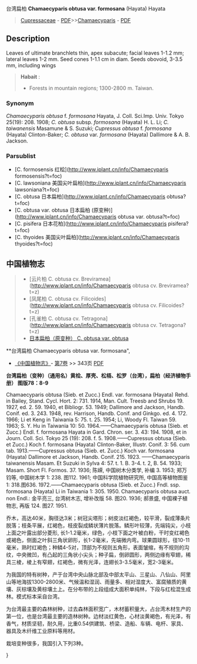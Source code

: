 台湾扁柏 **Chamaecyparis obtusa var. formosana** (Hayata) Hayata

> [Cupressaceae](http://www.iplant.cn/info/Cupressaceae?t=foc) - [PDF](http://www.iplant.cn/foc/pdf/Cupressaceae.pdf)>>[Chamaecyparis](http://www.iplant.cn/info/Chamaecyparis?t=foc) - [PDF](http://www.iplant.cn/foc/pdf/Chamaecyparis.pdf)

## Description

Leaves of ultimate branchlets thin, apex subacute; facial leaves 1-1.2 mm; lateral leaves 1-2 mm. Seed cones 1-1.1 cm in diam. Seeds obovoid, 3-3.5 mm, including wings


> **Habait** : 
>*  Forests in mountain regions; 1300-2800 m. Taiwan.

### Synonym
*Chamaecyparis obtusa* f. *formosana* Hayata, J. Coll. Sci.Imp. Univ. Tokyo 25(19): 208. 1908; *C. obtusa* subsp. *formosana* (Hayata) H. L. Li; *C. taiwanensis* Masamune & S. Suzuki; *Cupressus obtusa* f. *formosana* (Hayata) Clinton-Baker; *C. obtusa* var. *formosana* (Hayata) Dallimore & A. B. Jackson.



### Parsublist

* [C.  formosensis  红桧](http://www.iplant.cn/info/Chamaecyparis formosensis?t=foc)
* [C.  lawsoniana  美国尖叶扁柏](http://www.iplant.cn/info/Chamaecyparis lawsoniana?t=foc)
* [C.  obtusa  日本扁柏](http://www.iplant.cn/info/Chamaecyparis obtusa?t=foc)
* [C.  obtusa var. obtusa  日本扁柏 (原变种)](http://www.iplant.cn/info/Chamaecyparis obtusa var. obtusa?t=foc)
* [C.  pisifera  日本花柏](http://www.iplant.cn/info/Chamaecyparis pisifera?t=foc)
* [C.  thyoides  美国尖叶扁柏](http://www.iplant.cn/info/Chamaecyparis thyoides?t=foc)


## 中国植物志

> * [云片柏  C.  obtusa cv. Breviramea](http://www.iplant.cn/info/Chamaecyparis obtusa cv. Breviramea?t=z)
> * [凤尾柏  C.  obtusa cv. Filicoides](http://www.iplant.cn/info/Chamaecyparis obtusa cv. Filicoides?t=z)
> * [孔雀柏  C.  obtusa cv. Tetragona](http://www.iplant.cn/info/Chamaecyparis obtusa cv. Tetragona?t=z)
> * [日本扁柏（原变种）  C.  obtusa var. obtusa](Chamaecyparis-obtusa-var-obtusa-日本扁柏(原变种).md)


**台湾扁柏 Chamaecyparis obtusa var. formosana",



* [《中国植物志》](http://www.iplant.cn/frps)- [第7卷](http://www.iplant.cn/frps/vol/7) >> 343页 [PDF](http://www.iplant.cn/frps/pdf/7/343.pdf)


**台湾扁柏（变种）（通用名）黄桧、厚壳、松梧、松罗（台湾），扁柏（经济植物手册） 图版78：8-9**

Chamaecyparis obtusa (Sieb. et Zucc.) Endl. var. formosana (Hayata) Rehd. in Bailey, Stand. Cycl. Hort. 2: 731. 1914, Man. Cult. Treesb and Shrubs 19. 1927, ed. 2. 59. 1940, et Bibliogr. 53. 1949; Dallimore and Jackson, Handb. Conif. ed. 3. 243. 1948, rev. Harrison, Handb. Conif. and Ginkgo. ed. 4. 172. 1966; Li et Keng in Taiwania 5: 75. t. 25. 1954; Li, Woody Fl. Taiwan 59. 1963; S. Y. Hu in Taiwania 10: 50. 1964.——Chamaecyparis obtusa (Sieb. et Zucc.) Endl. f. formosana Hayata in Gard. Chron. ser. 3. 43: 194. 1908, et in Journ. Coll. Sci. Tokyo 25 (19): 208. f. 5. 1908.——Cupressus obtusa (Sieb. et Zucc.) Koch f. formosana (Hayata) Clinton-Baker, Illustr. Conif. 3: 56. cum tab. 1913.——Cupressus obtusa (Sieb. et. Zucc.) Koch var. formosana (Hayata) Dallimore et Jackson, Handb. Conif. 215. 1923. ——Chamaecyparis taiwanensis Masam. Et Suzuki in Sylva 4: 57. t. 1. B. 3-4. t. 2, B. 54. 1933; Masam. Short Fl. Formos. 37. 1936; 陈嵘, 中国树木分类学, 补编 3. 1953; 郑万钧等, 中国树木学 1: 238. 图112. 1961; 中国科学院植物研究所, 中国高等植物图鉴 1: 318.图636. 1972.——Chamaecyparis obtusa (Sieb. et Zucc.) Fndl. ssp. formosana (Hayata) Li in Taiwania 1: 305. 1950. Chamaecyparis obtusa auct. non Endl.: 金平亮三, 台湾树木志, 增补改版 58. 图20. 1936; 郝景盛, 中国裸子植物志, 再版 124. 图27. 1951.

乔木，高达40米，胸径达3米；树冠尖塔形；树皮淡红褐色，较平滑，裂成薄条片脱落；枝条平展，红褐色，枝皮裂成鳞状薄片脱落。鳞形叶较薄，先端钝尖，小枝上面之叶露出部分菱形, 长1-1.2毫米，绿色，小枝下面之叶被白粉，干时变红褐色或褐色，侧面之叶斜三角状卵形，长1-2毫米，先端微内弯。球果圆球形，径10-11毫米，熟时红褐色；种鳞4-5对，顶部为不规则五角形，表面皱缩，有不规则的沟纹，中央微凹，有凸起的三角状小尖头；种子扁，倒卵圆形，两侧边缘有窄翅，稀具三棱，棱上有窄翅，红褐色，微有光泽，连翅长3-3.5毫米，宽2-3毫米。

为我国的特有树种，产于台湾中央山脉北部及中部太平山、三星山、八仙山、阿里山等地海拔1300-2800米、气候温和湿润、雨量多、相对湿度大、富腐殖质的黄壤、灰棕壤及黄棕壤土上。在分布带的上段组成大面积单纯林，下段与红桧混生成林。模式标本采自台湾。

为台湾最主要的森林树种，过去森林面积宽广，木材蓄积量大，占台湾木材生产的第一位，也是台湾最主要的造林树种。边材淡红黄色，心材淡黄褐色，有光泽，有香气，材质坚韧，耐久用，比重0.54供建筑、桥梁、造船、车辆、电杆、家具、器具及木纤维工业原料等用材。

栽培变种很多，我国引入下列3种。



}